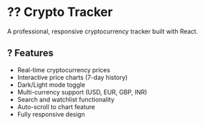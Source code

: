 # ?? Crypto Tracker 
 
A professional, responsive cryptocurrency tracker built with React. 
 
## ? Features 
- Real-time cryptocurrency prices 
- Interactive price charts (7-day history) 
- Dark/Light mode toggle 
- Multi-currency support (USD, EUR, GBP, INR) 
- Search and watchlist functionality 
- Auto-scroll to chart feature 
- Fully responsive design 
